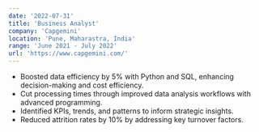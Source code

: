 ```yaml
---
date: '2022-07-31'
title: 'Business Analyst'
company: 'Capgemini'
location: 'Pune, Maharastra, India'
range: 'June 2021 - July 2022'
url: 'https://www.capgemini.com/'
---
```


- Boosted data efficiency by 5% with Python and SQL, enhancing decision-making and cost efficiency.
- Cut processing times through improved data analysis workflows with advanced programming.
- Identified KPIs, trends, and patterns to inform strategic insights.
- Reduced attrition rates by 10% by addressing key turnover factors. 

